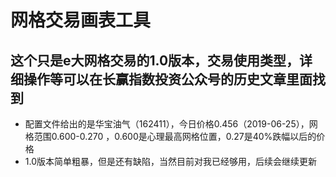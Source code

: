 # 网格交易画表工具
## 这个只是e大网格交易的1.0版本，交易使用类型，详细操作等可以在长赢指数投资公众号的历史文章里面找到

* 配置文件给出的是华宝油气（162411），今日价格0.456（2019-06-25），网格范围0.600-0.270 ，0.600是心理最高网格位置，0.27是40%跌幅以后的价格
* 1.0版本简单粗暴，但是还有缺陷，当然目前对我已经够用，后续会继续更新
